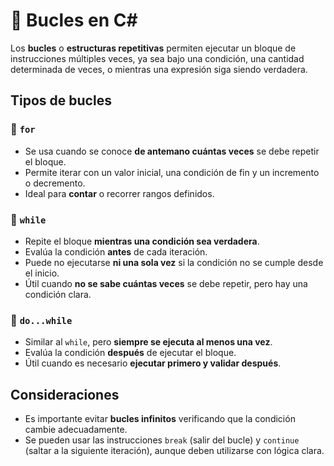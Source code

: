 # 🔄 Bucles en C#

Los **bucles** o **estructuras repetitivas** permiten ejecutar un bloque de instrucciones múltiples veces, ya sea bajo una condición, una cantidad determinada de veces, o mientras una expresión siga siendo verdadera.

## Tipos de bucles

### 🔁 `for`

- Se usa cuando se conoce **de antemano cuántas veces** se debe repetir el bloque.
- Permite iterar con un valor inicial, una condición de fin y un incremento o decremento.
- Ideal para **contar** o recorrer rangos definidos.

### 🔄 `while`

- Repite el bloque **mientras una condición sea verdadera**.
- Evalúa la condición **antes** de cada iteración.
- Puede no ejecutarse **ni una sola vez** si la condición no se cumple desde el inicio.
- Útil cuando **no se sabe cuántas veces** se debe repetir, pero hay una condición clara.

### 🔂 `do...while`

- Similar al `while`, pero **siempre se ejecuta al menos una vez**.
- Evalúa la condición **después** de ejecutar el bloque.
- Útil cuando es necesario **ejecutar primero y validar después**.

## Consideraciones

- Es importante evitar **bucles infinitos** verificando que la condición cambie adecuadamente.
- Se pueden usar las instrucciones `break` (salir del bucle) y `continue` (saltar a la siguiente iteración), aunque deben utilizarse con lógica clara.
